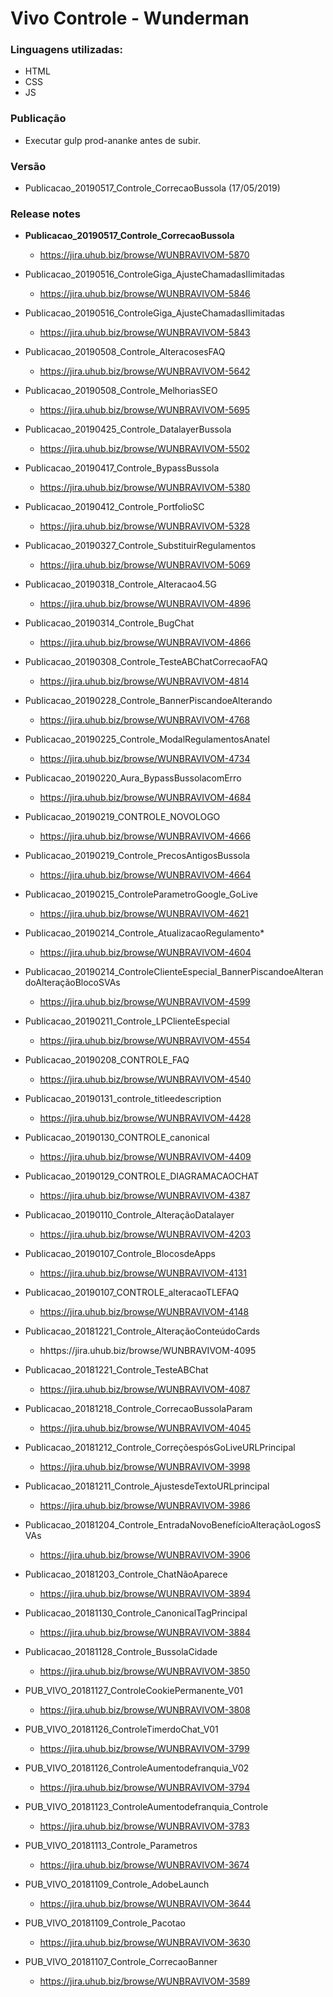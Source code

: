 # Vivo Controle - Wunderman

### Linguagens utilizadas:
  - HTML
  - CSS
  - JS

### Publicação
  - Executar gulp prod-ananke antes de subir.

### Versão
- Publicacao_20190517_Controle_CorrecaoBussola (17/05/2019)

### Release notes
- **Publicacao_20190517_Controle_CorrecaoBussola**
   - https://jira.uhub.biz/browse/WUNBRAVIVOM-5870

- Publicacao_20190516_ControleGiga_AjusteChamadasIlimitadas
   - https://jira.uhub.biz/browse/WUNBRAVIVOM-5846

- Publicacao_20190516_ControleGiga_AjusteChamadasIlimitadas
   - https://jira.uhub.biz/browse/WUNBRAVIVOM-5843

- Publicacao_20190508_Controle_AlteracosesFAQ
   - https://jira.uhub.biz/browse/WUNBRAVIVOM-5642

- Publicacao_20190508_Controle_MelhoriasSEO
  - https://jira.uhub.biz/browse/WUNBRAVIVOM-5695

- Publicacao_20190425_Controle_DatalayerBussola
  - https://jira.uhub.biz/browse/WUNBRAVIVOM-5502

- Publicacao_20190417_Controle_BypassBussola
  - https://jira.uhub.biz/browse/WUNBRAVIVOM-5380

- Publicacao_20190412_Controle_PortfolioSC
  - https://jira.uhub.biz/browse/WUNBRAVIVOM-5328

- Publicacao_20190327_Controle_SubstituirRegulamentos
  - https://jira.uhub.biz/browse/WUNBRAVIVOM-5069

- Publicacao_20190318_Controle_Alteracao4.5G
  - https://jira.uhub.biz/browse/WUNBRAVIVOM-4896

- Publicacao_20190314_Controle_BugChat
  - https://jira.uhub.biz/browse/WUNBRAVIVOM-4866

- Publicacao_20190308_Controle_TesteABChatCorrecaoFAQ
  - https://jira.uhub.biz/browse/WUNBRAVIVOM-4814

- Publicacao_20190228_Controle_BannerPiscandoeAlterando
  - https://jira.uhub.biz/browse/WUNBRAVIVOM-4768

- Publicacao_20190225_Controle_ModalRegulamentosAnatel
  - https://jira.uhub.biz/browse/WUNBRAVIVOM-4734

- Publicacao_20190220_Aura_BypassBussolacomErro
  - https://jira.uhub.biz/browse/WUNBRAVIVOM-4684

- Publicacao_20190219_CONTROLE_NOVOLOGO
  - https://jira.uhub.biz/browse/WUNBRAVIVOM-4666

- Publicacao_20190219_Controle_PrecosAntigosBussola
  - https://jira.uhub.biz/browse/WUNBRAVIVOM-4664

- Publicacao_20190215_ControleParametroGoogle_GoLive
  - https://jira.uhub.biz/browse/WUNBRAVIVOM-4621

- Publicacao_20190214_Controle_AtualizacaoRegulamento*
  - https://jira.uhub.biz/browse/WUNBRAVIVOM-4604

- Publicacao_20190214_ControleClienteEspecial_BannerPiscandoeAlterandoAlteraçãoBlocoSVAs
  - https://jira.uhub.biz/browse/WUNBRAVIVOM-4599

- Publicacao_20190211_Controle_LPClienteEspecial
  - https://jira.uhub.biz/browse/WUNBRAVIVOM-4554

- Publicacao_20190208_CONTROLE_FAQ
  - https://jira.uhub.biz/browse/WUNBRAVIVOM-4540

- Publicacao_20190131_controle_titleedescription
  - https://jira.uhub.biz/browse/WUNBRAVIVOM-4428

- Publicacao_20190130_CONTROLE_canonical
  - https://jira.uhub.biz/browse/WUNBRAVIVOM-4409

- Publicacao_20190129_CONTROLE_DIAGRAMACAOCHAT
  - https://jira.uhub.biz/browse/WUNBRAVIVOM-4387

- Publicacao_20190110_Controle_AlteraçãoDatalayer
  - https://jira.uhub.biz/browse/WUNBRAVIVOM-4203

- Publicacao_20190107_Controle_BlocosdeApps
  - https://jira.uhub.biz/browse/WUNBRAVIVOM-4131

- Publicacao_20190107_CONTROLE_alteracaoTLEFAQ
  - https://jira.uhub.biz/browse/WUNBRAVIVOM-4148

- Publicacao_20181221_Controle_AlteraçãoConteúdoCards
  - hhttps://jira.uhub.biz/browse/WUNBRAVIVOM-4095

- Publicacao_20181221_Controle_TesteABChat
  - https://jira.uhub.biz/browse/WUNBRAVIVOM-4087

- Publicacao_20181218_Controle_CorrecaoBussolaParam
  - https://jira.uhub.biz/browse/WUNBRAVIVOM-4045

- Publicacao_20181212_Controle_CorreçõespósGoLiveURLPrincipal
  - https://jira.uhub.biz/browse/WUNBRAVIVOM-3998

- Publicacao_20181211_Controle_AjustesdeTextoURLprincipal
  - https://jira.uhub.biz/browse/WUNBRAVIVOM-3986

- Publicacao_20181204_Controle_EntradaNovoBenefícioAlteraçãoLogosSVAs
  - https://jira.uhub.biz/browse/WUNBRAVIVOM-3906

- Publicacao_20181203_Controle_ChatNãoAparece
  - https://jira.uhub.biz/browse/WUNBRAVIVOM-3894
  
- Publicacao_20181130_Controle_CanonicalTagPrincipal
  - https://jira.uhub.biz/browse/WUNBRAVIVOM-3884

- Publicacao_20181128_Controle_BussolaCidade
  - https://jira.uhub.biz/browse/WUNBRAVIVOM-3850

- PUB_VIVO_20181127_ControleCookiePermanente_V01
  - https://jira.uhub.biz/browse/WUNBRAVIVOM-3808

- PUB_VIVO_20181126_ControleTimerdoChat_V01
  - https://jira.uhub.biz/browse/WUNBRAVIVOM-3799

- PUB_VIVO_20181126_ControleAumentodefranquia_V02
  - https://jira.uhub.biz/browse/WUNBRAVIVOM-3794

- PUB_VIVO_20181123_ControleAumentodefranquia_Controle
  - https://jira.uhub.biz/browse/WUNBRAVIVOM-3783

- PUB_VIVO_20181113_Controle_Parametros
  - https://jira.uhub.biz/browse/WUNBRAVIVOM-3674

- PUB_VIVO_20181109_Controle_AdobeLaunch
  - https://jira.uhub.biz/browse/WUNBRAVIVOM-3644 

- PUB_VIVO_20181109_Controle_Pacotao
  - https://jira.uhub.biz/browse/WUNBRAVIVOM-3630

- PUB_VIVO_20181107_Controle_CorrecaoBanner
  - https://jira.uhub.biz/browse/WUNBRAVIVOM-3589

